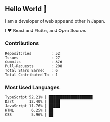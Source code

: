 ## Hello World 👋

I am a developer of web apps and other in Japan.

I ❤️ React and Flutter, and Open Source.

### Contributions

<!-- contributions start -->

    Repositories         : 52
    Issues               : 27
    Commits              : 876
    Pull-Requests        : 208
    Total Stars Earned   : 6
    Total Contributed To : 1

<!-- contributions end -->

### Most Used Languages

<!-- most-used-languages start -->

    TypeScript 52.21% | ████████████████████
    Dart       12.40% | █████
    JavaScript 11.76% | █████
    HTML        6.25% | ██
    CSS         5.96% | ██

<!-- most-used-languages end -->
